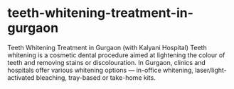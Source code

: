 # teeth-whitening-treatment-in-gurgaon
Teeth Whitening Treatment in Gurgaon (with Kalyani Hospital)  Teeth whitening is a cosmetic dental procedure aimed at lightening the colour of teeth and removing stains or discolouration. In Gurgaon, clinics and hospitals offer various whitening options — in-office whitening, laser/light-activated bleaching, tray-based or take-home kits. 
